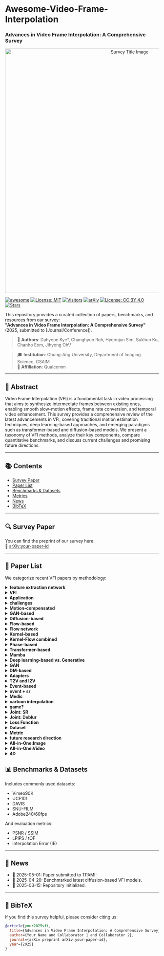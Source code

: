 # Awesome-Video-Frame-Interpolation
### Advances in Video Frame Interpolation: A Comprehensive Survey

<p align="center">
  <img src="./media/title.png" alt="Survey Title Image" width="800"/>
</p>

[![awesome](https://img.shields.io/badge/awesome-yes-critical?style=flat&logo=awesome-lists&labelColor=purple)](https://github.com/sindresorhus/awesome)
[![License: MIT](https://img.shields.io/badge/License-MIT-green.svg)](https://opensource.org/licenses/MIT)
[![Visitors](https://visitor-badge.laobi.icu/badge?page_id=your-org.your-repo)](https://github.com/your-org/your-repo)
[![arXiv](https://img.shields.io/badge/arXiv-Preprint-b31b1b.svg)](https://arxiv.org/abs/your-paper-id)
[![License: CC BY 4.0](https://img.shields.io/badge/license-CC--BY%204.0-green.svg)](https://creativecommons.org/licenses/by/4.0/)
[![Stars](https://img.shields.io/github/stars/your-org/your-repo.svg?style=social&label=Star)](https://github.com/your-org/your-repo)


This repository provides a curated collection of papers, benchmarks, and resources from our survey:  
**"Advances in Video Frame Interpolation: A Comprehensive Survey"** (2025, submitted to [Journal/Conference]).

> 📝 **Authors**: Dahyeon Kye\*, Changhyun Roh, Hyeonjun Sim, Sukhun Ko, Chanho Eom, Jihyong Oh\†

> 🎓 **Institution**: Chung-Ang University, Department of Imaging Science, GSAIM  
> 🏢 **Affiliation**: Qualcomm 

---

## 📘 Abstract

Video Frame Interpolation (VFI) is a fundamental task in video processing that aims to synthesize intermediate frames between existing ones, enabling smooth slow-motion effects, frame rate conversion, and temporal video enhancement. This survey provides a comprehensive review of the latest advancements in VFI, covering traditional motion estimation techniques, deep learning-based approaches, and emerging paradigms such as transformer-based and diffusion-based models. We present a taxonomy of VFI methods, analyze their key components, compare quantitative benchmarks, and discuss current challenges and promising future directions.

---

## 📚 Contents

- [Survey Paper](#survey-paper)
- [Paper List](#paper-list)
- [Benchmarks & Datasets](#benchmarks--datasets)
- [Metrics](#metrics)
- [News](#news)
- [BibTeX](#bibtex)

---

## 🔍 Survey Paper

You can find the preprint of our survey here:  
📄 [arXiv:your-paper-id](https://arxiv.org/abs/your-paper-id)

---

## 📄 Paper List

We categorize recent VFI papers by methodology:
<details>
<summary><strong>feature extraction network</strong></summary>

| Title | Publication | Date |
|-------|-------------|------|
| Very deep convolutional networks for large-scale image recognition | arXiv preprint arXiv:1409.1556 | 2014 |
| U-net: Convolutional networks for biomedical image segmentation | Medical image computing and computer-assisted intervention--MICCAI 2015: 18th international conference, Munich, Germany, October 5-9, 2015, proceedings, part III 18 | 2015 |
| 3D U-Net: learning dense volumetric segmentation from sparse annotation | Medical Image Computing and Computer-Assisted Intervention--MICCAI 2016: 19th International Conference, Athens, Greece, October 17-21, 2016, Proceedings, Part II 19 | 2016 |

</details>

<details>
<summary><strong>VFI</strong></summary>

| Title | Publication | Date |
|-------|-------------|------|
| Efficient feature extraction for high-resolution video frame interpolation | arXiv preprint arXiv:2211.14005 | 2022 |

</details>

<details>
<summary><strong>Application</strong></summary>

| Title | Publication | Date |
|-------|-------------|------|
| Prediction error as a quality metric for motion and stereo | Proceedings of the Seventh IEEE International Conference on Computer Vision | 1999 |
| View synthesis by appearance flow | Computer Vision--ECCV 2016: 14th European Conference, Amsterdam, The Netherlands, October 11--14, 2016, Proceedings, Part IV 14 | 2016 |
| Deepstereo: Learning to predict new views from the world's imagery | Proceedings of the IEEE conference on computer vision and pattern recognition | 2016 |
| Video compression through image interpolation | Proceedings of the European conference on computer vision (ECCV) | 2018 |
| Super slomo: High quality estimation of multiple intermediate frames for video interpolation | Proceedings of the IEEE conference on computer vision and pattern recognition | 2018 |
| Video enhancement with task-oriented flow | International Journal of Computer Vision | 2019 |
| Depth-aware video frame interpolation | Proceedings of the IEEE/CVF conference on computer vision and pattern recognition | 2019 |
| Zooming slow-mo: Fast and accurate one-stage space-time video super-resolution | Proceedings of the IEEE/CVF conference on computer vision and pattern recognition | 2020 |
| Neural scene flow fields for space-time view synthesis of dynamic scenes | Proceedings of the IEEE/CVF Conference on Computer Vision and Pattern Recognition | 2021 |
| Make-a-video: Text-to-video generation without text-video data | arXiv preprint arXiv:2209.14792 | 2022 |
| Neighbor correspondence matching for flow-based video frame synthesis | Proceedings of the 30th ACM International Conference on Multimedia | 2022 |
| Compressed video restoration using a generative adversarial network for subjective quality enhancement | IEIE Transactions on Smart Processing \& Computing | 2020 |
| Real-time video prediction with fast video interpolation model and prediction training | 2024 IEEE International Conference on Image Processing (ICIP) | 2024 |
| Tango: Co-speech gesture video reenactment with hierarchical audio motion embedding and diffusion interpolation | arXiv preprint arXiv:2410.04221 | 2024 |
| Video Motion Graphs | arXiv preprint arXiv:2503.20218 | 2025 |
| KeyFace: Expressive Audio-Driven Facial Animation for Long Sequences via KeyFrame Interpolation | arXiv preprint arXiv:2503.01715 | 2025 |
| Dynamic Framerate SlowFast Network for Improving Autonomous Driving Performance | IEIE Transactions on Smart Processing \& Computing | 2023 |
| Scale-adaptive feature aggregation for efficient space-time video super-resolution | Proceedings of the IEEE/CVF Winter Conference on Applications of Computer Vision | 2024 |
| Subjective and objective quality assessment of high frame rate videos | IEEE Access | 2021 |
| Perceptual quality assessment for video frame interpolation | 2023 IEEE International Conference on Visual Communications and Image Processing (VCIP) | 2023 |
| BVI-VFI: a video quality database for video frame interpolation | IEEE Transactions on Image Processing | 2023 |
| Comparing H. 265/HEVC and VP9: Impact of high frame rates on the perceptual quality of compressed videos | arXiv preprint arXiv:2006.02671 | 2020 |
| Subjective and objective quality assessment of high frame rate videos | IEEE Access | 2021 |
| A perceptual quality metric for video frame interpolation | European Conference on Computer Vision | 2022 |

</details>

<details>
<summary><strong>challenges</strong></summary>

| Title | Publication | Date |
|-------|-------------|------|
| Determining optical flow | Artificial intelligence | 1981 |

</details>

<details>
<summary><strong>Motion-compensated</strong></summary>

| Title | Publication | Date |
|-------|-------------|------|
| Fractional frame rate up-conversion using weighted median filters | IEEE Transactions on Consumer Electronics | 1989 |
| Motion compensation based on spatial transformations | IEEE Transactions on circuits and systems for video technology | 1994 |
| A method for motion adaptive frame rate up-conversion | IEEE Transactions on circuits and Systems for Video Technology | 1996 |
| Adaptive motion-compensated interpolation for frame rate up-conversion | IEEE Transactions on Consumer Electronics | 2002 |
| Motion compensated frame interpolation by new block-based motion estimation algorithm | IEEE Transactions on Consumer Electronics | 2004 |
| Motion-compensated frame interpolation using bilateral motion estimation and adaptive overlapped block motion compensation | IEEE Transactions on Circuits and Systems for Video Technology | 2007 |
| Motion compensated frame rate up-conversion using extended bilateral motion estimation | IEEE Transactions on Consumer Electronics | 2008 |
| A multistage motion vector processing method for motion-compensated frame interpolation | IEEE transactions on image processing | 2008 |
| Motion-compensated frame rate up-conversion—Part I: Fast multi-frame motion estimation | IEEE Transactions on Broadcasting | 2010 |
| Motion-compensated frame rate up-conversion—Part II: New algorithms for frame interpolation | IEEE Transactions on Broadcasting | 2010 |
| Frame rate up conversion based on variational image fusion | IEEE Transactions on Image Processing | 2013 |

</details>

<details>
<summary><strong>GAN-based</strong></summary>

| Title | Publication | Date |
|-------|-------------|------|
| Frame interpolation with multi-scale deep loss functions and generative adversarial networks | arXiv preprint arXiv:1711.06045 | 2017 |
| Frame interpolation using generative adversarial networks |  | 2017 |
| Multi-scale attention generative adversarial networks for video frame interpolation | IEEE Access | 2020 |
| Efficient video frame interpolation using generative adversarial networks | Applied Sciences | 2020 |
| Frame-GAN: Increasing the frame rate of gait videos with generative adversarial networks | Neurocomputing | 2020 |
| Video frame interpolation via down--up scale generative adversarial networks | Computer Vision and Image Understanding | 2022 |
| Generating realistic videos from keyframes with concatenated GANs | IEEE Transactions on Circuits and Systems for Video Technology | 2018 |
| St-mfnet: A spatio-temporal multi-flow network for frame interpolation | Proceedings of the IEEE/CVF Conference on Computer Vision and Pattern Recognition | 2022 |
| Improved training of wasserstein gans | Advances in neural information processing systems | 2017 |
| Began: Boundary equilibrium generative adversarial networks | arXiv preprint arXiv:1703.10717 | 2017 |
| Wasserstein generative adversarial networks | International conference on machine learning | 2017 |
| Autoencoding beyond pixels using a learned similarity metric | International conference on machine learning | 2016 |
| Generative adversarial networks for video-to-video domain adaptation | Proceedings of the AAAI Conference on Artificial Intelligence | 2020 |

</details>

<details>
<summary><strong>Diffusion-based</strong></summary>

| Title | Publication | Date |
|-------|-------------|------|
| Novel view synthesis with diffusion models | arXiv preprint arXiv:2210.04628 | 2022 |
| Mcvd-masked conditional video diffusion for prediction, generation, and interpolation | Advances in neural information processing systems | 2022 |
| Ldmvfi: Video frame interpolation with latent diffusion models | Proceedings of the AAAI Conference on Artificial Intelligence | 2024 |
| Video interpolation with diffusion models | Proceedings of the IEEE/CVF Conference on Computer Vision and Pattern Recognition | 2024 |
| Motion-aware latent diffusion models for video frame interpolation | Proceedings of the 32nd ACM International Conference on Multimedia | 2024 |
| Dreammover: Leveraging the prior of diffusion models for image interpolation with large motion | European Conference on Computer Vision | 2024 |
| Generative inbetweening: Adapting image-to-video models for keyframe interpolation | arXiv preprint arXiv:2408.15239 | 2024 |
| Explorative inbetweening of time and space | European Conference on Computer Vision | 2024 |
| Frame Interpolation with Consecutive Brownian Bridge Diffusion | Proceedings of the 32nd ACM International Conference on Multimedia | 2024 |
| Generative Inbetweening through Frame-wise Conditions-Driven Video Generation | arXiv preprint arXiv:2412.11755 | 2024 |
| ViBiDSampler: Enhancing Video Interpolation Using Bidirectional Diffusion Sampler | arXiv preprint arXiv:2410.05651 | 2024 |
| Motion-Aware Generative Frame Interpolation | arXiv preprint arXiv:2501.03699 | 2025 |
| EDEN: Enhanced Diffusion for High-quality Large-motion Video Frame Interpolation | arXiv preprint arXiv:2503.15831 | 2025 |
| Hierarchical Flow Diffusion for Efficient Frame Interpolation | arXiv preprint arXiv:2504.00380 | 2025 |

</details>

<details>
<summary><strong>Flow-based</strong></summary>

| Title | Publication | Date |
|-------|-------------|------|
| Digital image warping |  | 1990 |
| Spatial transformer networks | Advances in neural information processing systems | 2015 |
| Video frame synthesis using deep voxel flow | Proceedings of the IEEE international conference on computer vision | 2017 |
| Deep video frame interpolation using cyclic frame generation | Proceedings of the AAAI Conference on Artificial Intelligence | 2019 |
| Zoom-in-to-check: Boosting video interpolation via instance-level discrimination | Proceedings of the IEEE/CVF Conference on Computer Vision and Pattern Recognition | 2019 |
| Unsupervised video interpolation using cycle consistency | Proceedings of the IEEE/CVF international conference on computer Vision | 2019 |
| Quadratic video interpolation | Advances in Neural Information Processing Systems | 2019 |
| All at once: Temporally adaptive multi-frame interpolation with advanced motion modeling | Computer Vision--ECCV 2020: 16th European Conference, Glasgow, UK, August 23--28, 2020, Proceedings, Part XXVII 16 | 2020 |
| Softmax splatting for video frame interpolation | Proceedings of the IEEE/CVF conference on computer vision and pattern recognition | 2020 |
| Enhanced quadratic video interpolation | Computer Vision--ECCV 2020 Workshops: Glasgow, UK, August 23--28, 2020, Proceedings, Part IV 16 | 2020 |
| A flexible recurrent residual pyramid network for video frame interpolation | European conference on computer vision | 2020 |
| Xvfi: extreme video frame interpolation | Proceedings of the IEEE/CVF international conference on computer vision | 2021 |
| Many-to-many splatting for efficient video frame interpolation | Proceedings of the IEEE/CVF Conference on Computer Vision and Pattern Recognition | 2022 |
| Ifrnet: Intermediate feature refine network for efficient frame interpolation | Proceedings of the IEEE/CVF Conference on Computer Vision and Pattern Recognition | 2022 |
| Asymmetric bilateral motion estimation for video frame interpolation | Proceedings of the IEEE/CVF international conference on computer vision | 2021 |
| Real-time intermediate flow estimation for video frame interpolation | European Conference on Computer Vision | 2022 |
| Learning cross-video neural representations for high-quality frame interpolation | European Conference on Computer Vision | 2022 |
| Film: Frame interpolation for large motion | European Conference on Computer Vision | 2022 |
| Splatting-based synthesis for video frame interpolation | Proceedings of the IEEE/CVF winter conference on applications of computer vision | 2023 |
| Enhanced bi-directional motion estimation for video frame interpolation | Proceedings of the IEEE/CVF Winter Conference on Applications of Computer Vision | 2023 |
| Biformer: Learning bilateral motion estimation via bilateral transformer for 4k video frame interpolation | Proceedings of the IEEE/CVF Conference on Computer Vision and Pattern Recognition | 2023 |
| A unified pyramid recurrent network for video frame interpolation | Proceedings of the IEEE/CVF Conference on Computer Vision and Pattern Recognition | 2023 |
| Amt: All-pairs multi-field transforms for efficient frame interpolation | Proceedings of the IEEE/CVF Conference on Computer Vision and Pattern Recognition | 2023 |
| Extracting motion and appearance via inter-frame attention for efficient video frame interpolation | Proceedings of the IEEE/CVF Conference on Computer Vision and Pattern Recognition | 2023 |
| IQ-VFI: implicit quadratic motion estimation for video frame interpolation | Proceedings of the IEEE/CVF Conference on Computer Vision and Pattern Recognition | 2024 |
| Ocai: Improving optical flow estimation by occlusion and consistency aware interpolation | Proceedings of the IEEE/CVF Conference on Computer Vision and Pattern Recognition | 2024 |
| Generalizable implicit motion modeling for video frame interpolation | Advances in Neural Information Processing Systems | 2024 |
| Perception-oriented video frame interpolation via asymmetric blending | Proceedings of the IEEE/CVF Conference on Computer Vision and Pattern Recognition | 2024 |
| Clearer frames, anytime: Resolving velocity ambiguity in video frame interpolation | European Conference on Computer Vision | 2024 |
| BiM-VFI: directional Motion Field-Guided Frame Interpolation for Video with Non-uniform Motions | arXiv preprint arXiv:2412.11365 | 2024 |
| Unified Arbitrary-Time Video Frame Interpolation and Prediction | ICASSP 2025-2025 IEEE International Conference on Acoustics, Speech and Signal Processing (ICASSP) | 2025 |

</details>

<details>
<summary><strong>Flow network</strong></summary>

| Title | Publication | Date |
|-------|-------------|------|
| Symmetric stereo matching for occlusion handling | 2005 IEEE Computer Society Conference on Computer Vision and Pattern Recognition (CVPR'05) | 2005 |
| Learning to estimate hidden motions with global motion aggregation | Proceedings of the IEEE/CVF international conference on computer vision | 2021 |
| DeepFlow: Large displacement optical flow with deep matching | Proceedings of the IEEE international conference on computer vision | 2013 |
| Flownet: Learning optical flow with convolutional networks | Proceedings of the IEEE international conference on computer vision | 2015 |
| Flownet 2.0: Evolution of optical flow estimation with deep networks | Proceedings of the IEEE conference on computer vision and pattern recognition | 2017 |
| Optical flow estimation using a spatial pyramid network | Proceedings of the IEEE conference on computer vision and pattern recognition | 2017 |
| Occlusion aware unsupervised learning of optical flow | Proceedings of the IEEE conference on computer vision and pattern recognition | 2018 |
| Pwc-net: Cnns for optical flow using pyramid, warping, and cost volume | Proceedings of the IEEE conference on computer vision and pattern recognition | 2018 |
| Liteflownet: A lightweight convolutional neural network for optical flow estimation | Proceedings of the IEEE conference on computer vision and pattern recognition | 2018 |
| Refined TV-L 1 optical flow estimation using joint filtering | IEEE Transactions on Multimedia | 2019 |
| Raft: Recurrent all-pairs field transforms for optical flow | Computer Vision--ECCV 2020: 16th European Conference, Glasgow, UK, August 23--28, 2020, Proceedings, Part II 16 | 2020 |
| Flowformer: A transformer architecture for optical flow | European conference on computer vision | 2022 |
| Gmflow: Learning optical flow via global matching | Proceedings of the IEEE/CVF conference on computer vision and pattern recognition | 2022 |

</details>

<details>
<summary><strong>Kernel-based</strong></summary>

| Title | Publication | Date |
|-------|-------------|------|
| ImageNet classification with deep convolutional neural networks | Communications of the ACM | 2017 |
| Deformable convolutional networks | Proceedings of the IEEE international conference on computer vision | 2017 |
| Deformable convnets v2: More deformable, better results | Proceedings of the IEEE/CVF conference on computer vision and pattern recognition | 2019 |
| Learning image matching by simply watching video | Computer Vision--ECCV 2016: 14th European Conference, Amsterdam, The Netherlands, October 11-14, 2016, Proceedings, Part VI 14 | 2016 |
| Video frame interpolation via adaptive convolution | Proceedings of the IEEE conference on computer vision and pattern recognition | 2017 |
| Video frame interpolation via adaptive separable convolution | Proceedings of the IEEE international conference on computer vision | 2017 |
| Im-net for high resolution video frame interpolation | Proceedings of the IEEE/CVF conference on computer vision and pattern Recognition | 2019 |
| Video frame interpolation via generalized deformable convolution | IEEE transactions on multimedia | 2021 |
| Channel attention is all you need for video frame interpolation | Proceedings of the AAAI conference on artificial intelligence | 2020 |
| Video frame interpolation via deformable separable convolution | Proceedings of the AAAI Conference on Artificial Intelligence | 2020 |
| Video frame interpolation via generalized deformable convolution | IEEE transactions on multimedia | 2021 |
| Multiple video frame interpolation via enhanced deformable separable convolution | IEEE Transactions on Pattern Analysis and Machine Intelligence | 2021 |
| Cdfi: Compression-driven network design for frame interpolation | Proceedings of the IEEE/CVF conference on computer vision and pattern recognition | 2021 |
| PDWN: Pyramid deformable warping network for video interpolation | IEEE Open Journal of Signal Processing | 2021 |
| Enhancing deformable convolution based video frame interpolation with coarse-to-fine 3D CNN | 2022 IEEE International Conference on Image Processing (ICIP) | 2022 |
| Video frame interpolation via local lightweight bidirectional encoding with channel attention cascade | ICASSP 2022-2022 IEEE International Conference on Acoustics, Speech and Signal Processing (ICASSP) | 2022 |
| Flavr: Flow-agnostic video representations for fast frame interpolation | Proceedings of the IEEE/CVF winter conference on applications of computer vision | 2023 |
| Exploring motion ambiguity and alignment for high-quality video frame interpolation | Proceedings of the IEEE/CVF Conference on Computer Vision and Pattern Recognition | 2023 |

</details>

<details>
<summary><strong>Kernel-Flow combined</strong></summary>

| Title | Publication | Date |
|-------|-------------|------|
| Context-aware synthesis for video frame interpolation | Proceedings of the IEEE conference on computer vision and pattern recognition | 2018 |
| Memc-net: Motion estimation and motion compensation driven neural network for video interpolation and enhancement | IEEE transactions on pattern analysis and machine intelligence | 2019 |
| Bmbc: Bilateral motion estimation with bilateral cost volume for video interpolation | Computer Vision--ECCV 2020: 16th European Conference, Glasgow, UK, August 23--28, 2020, Proceedings, Part XIV 16 | 2020 |
| Adacof: Adaptive collaboration of flows for video frame interpolation | Proceedings of the IEEE/CVF conference on computer vision and pattern recognition | 2020 |
| Featureflow: Robust video interpolation via structure-to-texture generation | Proceedings of the IEEE/CVF Conference on Computer Vision and Pattern Recognition | 2020 |
| Revisiting adaptive convolutions for video frame interpolation | Proceedings of the IEEE/CVF winter conference on applications of computer vision | 2021 |
| LADDER: An Efficient Framework for Video Frame Interpolation | arXiv preprint arXiv:2404.11108 | 2024 |

</details>

<details>
<summary><strong>Phase-based</strong></summary>

| Title | Publication | Date |
|-------|-------------|------|
| Shiftable multiscale transforms | IEEE transactions on Information Theory | 1992 |
| The steerable pyramid: A flexible architecture for multi-scale derivative computation | Proceedings., international conference on image processing | 1995 |
| A parametric texture model based on joint statistics of complex wavelet coefficients | International journal of computer vision | 2000 |
| Phase-based frame interpolation for video | Proceedings of the IEEE conference on computer vision and pattern recognition | 2015 |
| Phasenet for video frame interpolation | Proceedings of the IEEE Conference on Computer Vision and Pattern Recognition | 2018 |
| Phase-based video motion processing | ACM Transactions on Graphics (ToG) | 2013 |
| Joint view expansion and filtering for automultiscopic 3D displays | ACM Transactions on Graphics (TOG) | 2013 |

</details>

<details>
<summary><strong>Transformer-based</strong></summary>

| Title | Publication | Date |
|-------|-------------|------|
| Learning phrase representations using RNN encoder-decoder for statistical machine translation | arXiv preprint arXiv:1406.1078 | 2014 |
| Attention is all you need | Advances in neural information processing systems | 2017 |
| Swin transformer: Hierarchical vision transformer using shifted windows | Proceedings of the IEEE/CVF international conference on computer vision | 2021 |
| Video frame interpolation with transformer | Proceedings of the IEEE/CVF Conference on Computer Vision and Pattern Recognition | 2022 |
| Video frame interpolation transformer | Proceedings of the IEEE/CVF Conference on Computer Vision and Pattern Recognition | 2022 |
| L2BEC2: Local lightweight bidirectional encoding and channel attention cascade for video frame interpolation | ACM Transactions on Multimedia Computing, Communications and Applications | 2023 |
| TTVFI: Learning trajectory-aware transformer for video frame interpolation | IEEE Transactions on Image Processing | 2023 |
| Sparse global matching for video frame interpolation with large motion | Proceedings of the IEEE/CVF Conference on Computer Vision and Pattern Recognition | 2024 |
| Restormer: Efficient transformer for high-resolution image restoration | Proceedings of the IEEE/CVF conference on computer vision and pattern recognition | 2022 |

</details>

<details>
<summary><strong>Mamba</strong></summary>

| Title | Publication | Date |
|-------|-------------|------|
| Unitary evolution recurrent neural networks | International conference on machine learning | 2016 |
| Efficiently modeling long sequences with structured state spaces | arXiv preprint arXiv:2111.00396 | 2021 |
| Mamba: Linear-time sequence modeling with selective state spaces | arXiv preprint arXiv:2312.00752 | 2023 |
| Vfimamba: Video frame interpolation with state space models | Advances in Neural Information Processing Systems | 2024 |
| Mambair: A simple baseline for image restoration with state-space model | European conference on computer vision | 2024 |
| MambaIRv2: Attentive State Space Restoration | arXiv preprint arXiv:2411.15269 | 2024 |
| IRSRMamba: Infrared Image Super-Resolution via Mamba-based Wavelet Transform Feature Modulation Model | arXiv preprint arXiv:2405.09873 | 2024 |
| Learning enriched features via selective state spaces model for efficient image deblurring | Proceedings of the 32nd ACM International Conference on Multimedia | 2024 |
| Efficient visual state space model for image deblurring | arXiv preprint arXiv:2405.14343 | 2024 |
| MaIR: A Locality-and Continuity-Preserving Mamba for Image Restoration | arXiv preprint arXiv:2412.20066 | 2024 |
| QMambaBSR: Burst Image Super-Resolution with Query State Space Model | arXiv preprint arXiv:2408.08665 | 2024 |
| MambaFlow: A Mamba-Centric Architecture for End-to-End Optical Flow Estimation | arXiv preprint arXiv:2503.07046 | 2025 |
| First-order State Space Model for Lightweight Image Super-resolution | ICASSP 2025-2025 IEEE International Conference on Acoustics, Speech and Signal Processing (ICASSP) | 2025 |

</details>

<details>
<summary><strong>Deep learning-based vs. Generative</strong></summary>

| Title | Publication | Date |
|-------|-------------|------|
| Very deep convolutional neural network based image classification using small training sample size | 2015 3rd IAPR Asian conference on pattern recognition (ACPR) | 2015 |
| Visual quality assessment for interpolated slow-motion videos based on a novel database | 2020 Twelfth International Conference on Quality of Multimedia Experience (QoMEX) | 2020 |
| A subjective quality study for video frame interpolation | 2022 IEEE International Conference on Image Processing (ICIP) | 2022 |
| Cascaded diffusion models for high fidelity image generation | Journal of Machine Learning Research | 2022 |

</details>

<details>
<summary><strong>GAN</strong></summary>

| Title | Publication | Date |
|-------|-------------|------|
| Generative adversarial networks | Communications of the ACM | 2020 |
| Auto-encoding variational bayes |  | 2013 |
| Diffusion models beat gans on image synthesis | Advances in neural information processing systems | 2021 |

</details>

<details>
<summary><strong>DM-based</strong></summary>

| Title | Publication | Date |
|-------|-------------|------|
| Denoising diffusion probabilistic models | Advances in neural information processing systems | 2020 |
| Denoising diffusion implicit models | arXiv preprint arXiv:2010.02502 | 2020 |
| High-resolution image synthesis with latent diffusion models | Proceedings of the IEEE/CVF conference on computer vision and pattern recognition | 2022 |
| Video diffusion models | Advances in Neural Information Processing Systems | 2022 |
| Align your latents: High-resolution video synthesis with latent diffusion models | Proceedings of the IEEE/CVF conference on computer vision and pattern recognition | 2023 |
| Stable video diffusion: Scaling latent video diffusion models to large datasets | arXiv preprint arXiv:2311.15127 | 2023 |
| Consistency models |  | 2023 |
| Elucidating the design space of diffusion-based generative models | Advances in neural information processing systems | 2022 |
| Progressive distillation for fast sampling of diffusion models | arXiv preprint arXiv:2202.00512 | 2022 |
| Latent consistency models: Synthesizing high-resolution images with few-step inference | arXiv preprint arXiv:2310.04378 | 2023 |
| One-step diffusion with distribution matching distillation | Proceedings of the IEEE/CVF conference on computer vision and pattern recognition | 2024 |

</details>

<details>
<summary><strong>Adapters</strong></summary>

| Title | Publication | Date |
|-------|-------------|------|
| Adding conditional control to text-to-image diffusion models | Proceedings of the IEEE/CVF international conference on computer vision | 2023 |
| Controlnext: Powerful and efficient control for image and video generation | arXiv preprint arXiv:2408.06070 | 2024 |

</details>

<details>
<summary><strong>T2V and I2V</strong></summary>

| Title | Publication | Date |
|-------|-------------|------|
| Tune-a-video: One-shot tuning of image diffusion models for text-to-video generation | Proceedings of the IEEE/CVF International Conference on Computer Vision | 2023 |
| Cogvideox: Text-to-video diffusion models with an expert transformer | arXiv preprint arXiv:2408.06072 | 2024 |
| Identity-Preserving Text-to-Video Generation by Frequency Decomposition | arXiv preprint arXiv:2411.17440 | 2024 |
| Lumiere: A space-time diffusion model for video generation | SIGGRAPH Asia 2024 Conference Papers | 2024 |
| I2vgen-xl: High-quality image-to-video synthesis via cascaded diffusion models | arXiv preprint arXiv:2311.04145 | 2023 |
| Consisti2v: Enhancing visual consistency for image-to-video generation | arXiv preprint arXiv:2402.04324 | 2024 |
| Animate anyone: Consistent and controllable image-to-video synthesis for character animation | Proceedings of the IEEE/CVF Conference on Computer Vision and Pattern Recognition | 2024 |

</details>

<details>
<summary><strong>Event-based</strong></summary>

| Title | Publication | Date |
|-------|-------------|------|
| A 128 $\times$ 128 120 dB 15 $\mu$ s latency asynchronous temporal contrast vision sensor | IEEE journal of solid-state circuits | 2008 |
| Towards a framework for end-to-end control of a simulated vehicle with spiking neural networks | 2016 IEEE International Conference on Simulation, Modeling, and Programming for Autonomous Robots (SIMPAR) | 2016 |
| PIX2NVS: Parameterized conversion of pixel-domain video frames to neuromorphic vision streams | 2017 IEEE International Conference on Image Processing (ICIP) | 2017 |
| Esim: an open event camera simulator | Conference on robot learning | 2018 |
| Event-driven video frame synthesis | Proceedings of the IEEE/CVF International Conference on Computer Vision Workshops | 2019 |
| Learning event-driven video deblurring and interpolation | Computer Vision--ECCV 2020: 16th European Conference, Glasgow, UK, August 23--28, 2020, Proceedings, Part VIII 16 | 2020 |
| Time lens: Event-based video frame interpolation | Proceedings of the IEEE/CVF conference on computer vision and pattern recognition | 2021 |
| Eventgan: Leveraging large scale image datasets for event cameras | 2021 IEEE international conference on computational photography (ICCP) | 2021 |
| Training weakly supervised video frame interpolation with events | Proceedings of the IEEE/CVF international conference on computer vision | 2021 |
| Unifying motion deblurring and frame interpolation with events | Proceedings of the IEEE/CVF Conference on Computer Vision and Pattern Recognition | 2022 |
| Time lens++: Event-based frame interpolation with parametric non-linear flow and multi-scale fusion | Proceedings of the IEEE/CVF Conference on Computer Vision and Pattern Recognition | 2022 |
| Timereplayer: Unlocking the potential of event cameras for video interpolation | Proceedings of the IEEE/CVF Conference on Computer Vision and Pattern Recognition | 2022 |
| Video interpolation by event-driven anisotropic adjustment of optical flow | European Conference on Computer Vision | 2022 |
| A 2.97 $\mu$m-pitch event-based vision sensor with shared pixel front-end circuitry and low-noise intensity readout mode | 2023 IEEE International Solid-State Circuits Conference (ISSCC) | 2023 |
| Event-based video frame interpolation with cross-modal asymmetric bidirectional motion fields | Proceedings of the IEEE/CVF Conference on Computer Vision and Pattern Recognition | 2023 |
| Event-guided frame interpolation and dynamic range expansion of single rolling shutter image | Proceedings of the 31st ACM International Conference on Multimedia | 2023 |
| V2ce: Video to continuous events simulator | 2024 IEEE International Conference on Robotics and Automation (ICRA) | 2024 |
| Video frame interpolation via direct synthesis with the event-based reference | Proceedings of the IEEE/CVF Conference on Computer Vision and Pattern Recognition | 2024 |
| TimeLens-XL: Real-Time Event-Based Video Frame Interpolation with Large Motion | European Conference on Computer Vision | 2024 |
| Repurposing pre-trained video diffusion models for event-based video interpolation | arXiv preprint arXiv:2412.07761 | 2024 |
| EGVD: Event-Guided Video Diffusion Model for Physically Realistic Large-Motion Frame Interpolation | arXiv preprint arXiv:2503.20268 | 2025 |
| Coupled Video Frame Interpolation and Encoding with Hybrid Event Cameras for Low-Power High-Framerate Video | arXiv preprint arXiv:2503.22491 | 2025 |

</details>

<details>
<summary><strong>event + sr</strong></summary>

| Title | Publication | Date |
|-------|-------------|------|
| Turning frequency to resolution: Video super-resolution via event cameras | Proceedings of the IEEE/CVF Conference on Computer Vision and Pattern Recognition | 2021 |
| Learning spatial-temporal implicit neural representations for event-guided video super-resolution | Proceedings of the IEEE/CVF Conference on Computer Vision and Pattern Recognition | 2023 |
| EvTexture: event-driven texture enhancement for video super-resolution | Forty-first International Conference on Machine Learning | 2024 |

</details>

<details>
<summary><strong>Medic</strong></summary>

| Title | Publication | Date |
|-------|-------------|------|
| A spatiotemporal volumetric interpolation network for 4d dynamic medical image | Proceedings of the IEEE/CVF Conference on Computer Vision and Pattern Recognition | 2020 |
| Data-efficient unsupervised interpolation without any intermediate frame for 4d medical images | Proceedings of the IEEE/CVF Conference on Computer Vision and Pattern Recognition | 2024 |
| CPT-Interp: Continuous sPatial and Temporal Motion Modeling for 4D Medical Image Interpolation | arXiv preprint arXiv:2405.15385 | 2024 |

</details>

<details>
<summary><strong>cartoon interpolation</strong></summary>

| Title | Publication | Date |
|-------|-------------|------|
| Deep animation video interpolation in the wild | Proceedings of the IEEE/CVF conference on computer vision and pattern recognition | 2021 |
| Improving the perceptual quality of 2d animation interpolation | European Conference on Computer Vision | 2022 |
| Deep sketch-guided cartoon video inbetweening | IEEE Transactions on Visualization and Computer Graphics | 2021 |
| Dynamicrafter: Animating open-domain images with video diffusion priors | European Conference on Computer Vision | 2024 |
| Tooncrafter: Generative cartoon interpolation | ACM Transactions on Graphics (TOG) | 2024 |
| Framer: Interactive frame interpolation | arXiv preprint arXiv:2410.18978 | 2024 |
| Anidoc: Animation creation made easier | arXiv preprint arXiv:2412.14173 | 2024 |
| LayerAnimate: Layer-specific control for animation | arXiv preprint arXiv:2501.08295 | 2025 |
| Learning inclusion matching for animation paint bucket colorization | Proceedings of the IEEE/CVF Conference on Computer Vision and Pattern Recognition | 2024 |
| PhysAnimator: Physics-Guided Generative Cartoon Animation | arXiv preprint arXiv:2501.16550 | 2025 |
| Time-adaptive Video Frame Interpolation based on Residual Diffusion | arXiv preprint arXiv:2504.05402 | 2025 |
| High-Resolution Frame Interpolation with Patch-based Cascaded Diffusion | Proceedings of the AAAI Conference on Artificial Intelligence | 2025 |

</details>

<details>
<summary><strong>game?</strong></summary>

| Title | Publication | Date |
|-------|-------------|------|
| AnyMoLe: Any Character Motion In-betweening Leveraging Video Diffusion Models | arXiv preprint arXiv:2503.08417 | 2025 |

</details>

<details>
<summary><strong>Joint: SR</strong></summary>

| Title | Publication | Date |
|-------|-------------|------|
| Increasing space-time resolution in video | Computer Vision—ECCV 2002: 7th European Conference on Computer Vision Copenhagen, Denmark, May 28--31, 2002 Proceedings, Part I 7 | 2002 |
| Fisr: Deep joint frame interpolation and super-resolution with a multi-scale temporal loss | Proceedings of the AAAI Conference on Artificial Intelligence | 2020 |
| Space-time-aware multi-resolution video enhancement | Proceedings of the IEEE/CVF conference on computer vision and pattern recognition | 2020 |
| Temporal modulation network for controllable space-time video super-resolution | Proceedings of the IEEE/CVF conference on computer vision and pattern recognition | 2021 |
| Motif: Learning motion trajectories with local implicit neural functions for continuous space-time video super-resolution | Proceedings of the IEEE/CVF international conference on computer vision | 2023 |

</details>

<details>
<summary><strong>Joint: Deblur</strong></summary>

| Title | Publication | Date |
|-------|-------------|------|
| Video frame interpolation without temporal priors | Advances in Neural Information Processing Systems | 2020 |
| Video frame interpolation and enhancement via pyramid recurrent framework | IEEE Transactions on Image Processing | 2020 |
| Blurry video frame interpolation | Proceedings of the IEEE/CVF conference on computer vision and pattern recognition | 2020 |
| Animation from blur: Multi-modal blur decomposition with motion guidance | European Conference on Computer Vision | 2022 |
| Demfi: deep joint deblurring and multi-frame interpolation with flow-guided attentive correlation and recursive boosting | European Conference on Computer Vision | 2022 |
| Joint video multi-frame interpolation and deblurring under unknown exposure time | Proceedings of the IEEE/CVF Conference on Computer Vision and Pattern Recognition | 2023 |
| Latency correction for event-guided deblurring and frame interpolation | Proceedings of the IEEE/CVF Conference on Computer Vision and Pattern Recognition | 2024 |

</details>

<details>
<summary><strong>Loss Function</strong></summary>

| Title | Publication | Date |
|-------|-------------|------|
| Two deterministic half-quadratic regularization algorithms for computed imaging | Proceedings of 1st international conference on image processing | 1994 |
| Deep multi-scale video prediction beyond mean square error | arXiv preprint arXiv:1511.05440 | 2015 |
| Photo-realistic single image super-resolution using a generative adversarial network | CVPR | 2017 |
| Optimizing the latent space of generative networks | arXiv preprint arXiv:1707.05776 | 2017 |
| Non-parametric local transforms for computing visual correspondence | ECCV | 1994 |
| Unflow: Unsupervised learning of optical flow with a bidirectional census loss | AAAI | 2018 |
| Df-net: Unsupervised joint learning of depth and flow using cross-task consistency | ECCV | 2018 |

</details>

<details>
<summary><strong>Dataset</strong></summary>

| Title | Publication | Date |
|-------|-------------|------|
| Xiph.org video test media (derf's collection) |  | 1994 |
| A database and evaluation methodology for optical flow | Int. J. Comput. Vis. | 2011 |
| UCF101: A dataset of 101 human actions classes from videos in the wild | arXiv preprint arXiv:1212.0402 | 2012 |
| Are we ready for autonomous driving? the kitti vision benchmark suite | CVPR | 2012 |
| A naturalistic open source movie for optical flow evaluation | ECCV | 2012 |
| A benchmark dataset and evaluation methodology for video object segmentation | CVPR | 2016 |
| THUMOS challenge: Action recognition with a large number of classes |  | 2015 |
| Slow flow: Exploiting high-speed cameras for accurate and diverse optical flow reference data | Proceedings of the IEEE Conference on Computer Vision and Pattern Recognition | 2017 |
| Deep video deblurring for hand-held cameras | CVPR | 2017 |
| Deep multi-scale convolutional neural network for dynamic scene deblurring | CVPR | 2017 |
| Frozen in time: A joint video and image encoder for end-to-end retrieval | Proceedings of the IEEE/CVF international conference on computer vision | 2021 |
| Lavib: A large-scale video interpolation benchmark | arXiv preprint arXiv:2406.09754 | 2024 |
| Openvid-1M: A large-scale high-quality dataset for text-to-video generation | arXiv preprint arXiv:2407.02371 | 2024 |

</details>

<details>
<summary><strong>Metric</strong></summary>

| Title | Publication | Date |
|-------|-------------|------|
| Image quality assessment: from error visibility to structural similarity | IEEE Trans. Image Process. | 2004 |
| A new objective quality metric for frame interpolation used in video compression | IEEE transactions on broadcasting | 2008 |
| Making a “completely blind” image quality analyzer | IEEE Signal processing letters | 2012 |
| Gans trained by a two time-scale update rule converge to a local nash equilibrium | Advances in neural information processing systems | 2017 |
| The unreasonable effectiveness of deep features as a perceptual metric | CVPR | 2018 |
| Towards accurate generative models of video: A new metric \& challenges | arXiv preprint arXiv:1812.01717 | 2018 |
| Fr$\backslash$'echet Video Motion Distance: A Metric for Evaluating Motion Consistency in Videos | arXiv preprint arXiv:2407.16124 | 2024 |
| Quality assessment of in-the-wild videos | Proceedings of the 27th ACM international conference on multimedia | 2019 |
| Image quality assessment: Unifying structure and texture similarity | IEEE transactions on pattern analysis and machine intelligence | 2020 |
| A loss function for generative neural networks based on watson’s perceptual model | Advances in Neural Information Processing Systems | 2020 |
| Learning transferable visual models from natural language supervision | International conference on machine learning | 2021 |
| Image super-resolution via iterative refinement | IEEE transactions on pattern analysis and machine intelligence | 2022 |
| FloLPIPS: A bespoke video quality metric for frame interpolation | 2022 Picture Coding Symposium (PCS) | 2022 |
| Vbench: Comprehensive benchmark suite for video generative models | CVPR | 2024 |

</details>

<details>
<summary><strong>future research direction</strong></summary>

| Title | Publication | Date |
|-------|-------------|------|
| Semantic-Aware Adaptive Video Streaming Using Latent Diffusion Models for Wireless Networks | arXiv preprint arXiv:2502.05695 | 2025 |
| Cadm: Codec-aware diffusion modeling for neural-enhanced video streaming | arXiv preprint arXiv:2211.08428 | 2022 |
| Improved conditional vrnns for video prediction | Proceedings of the IEEE/CVF international conference on computer vision | 2019 |

</details>

<details>
<summary><strong>All-in-One:Image</strong></summary>

| Title | Publication | Date |
|-------|-------------|------|
| All-in-one image restoration for unknown corruption | Proceedings of the IEEE/CVF conference on computer vision and pattern recognition | 2022 |
| Content-Aware Transformer for All-in-one Image Restoration | arXiv preprint arXiv:2504.04869 | 2025 |
| Multimodal prompt perceiver: Empower adaptiveness generalizability and fidelity for all-in-one image restoration | Proceedings of the IEEE/CVF Conference on Computer Vision and Pattern Recognition | 2024 |

</details>

<details>
<summary><strong>All-in-One:Video</strong></summary>

| Title | Publication | Date |
|-------|-------------|------|
| Edvr: Video restoration with enhanced deformable convolutional networks | Proceedings of the IEEE/CVF conference on computer vision and pattern recognition workshops | 2019 |
| Edvr: Video restoration with enhanced deformable convolutional networks | Proceedings of the IEEE/CVF conference on computer vision and pattern recognition workshops | 2019 |
| AverNet: All-in-one video restoration for time-varying unknown degradations | Advances in Neural Information Processing Systems | 2024 |

</details>

<details>
<summary><strong>4D</strong></summary>

| Title | Publication | Date |
|-------|-------------|------|
| In-2-4D: Inbetweening from Two Single-View Images to 4D Generation | arXiv preprint arXiv:2504.08366 | 2025 |
| Temporal interpolation is all you need for dynamic neural radiance fields | Proceedings of the IEEE/CVF conference on computer vision and pattern recognition | 2023 |
| Neuralpci: Spatio-temporal neural field for 3d point cloud multi-frame non-linear interpolation | Proceedings of the IEEE/CVF Conference on Computer Vision and Pattern Recognition | 2023 |
| PAPR in Motion: Seamless Point-level 3D Scene Interpolation | Proceedings of the IEEE/CVF Conference on Computer Vision and Pattern Recognition | 2024 |

</details>


## 📊 Benchmarks & Datasets

Includes commonly used datasets:

- Vimeo90K
- UCF101
- DAVIS
- SNU-FILM
- Adobe240/60fps

And evaluation metrics:

- PSNR / SSIM
- LPIPS / tOF
- Interpolation Error (IE)

---

## 📣 News

- 📌 2025-05-01: Paper submitted to TPAMI!
- 🧪 2025-04-20: Benchmarked latest diffusion-based VFI models.
- 🚀 2025-03-15: Repository initialized.

---

## 🔖 BibTeX

If you find this survey helpful, please consider citing us:

```bibtex
@article{your2025vfi,
  title={Advances in Video Frame Interpolation: A Comprehensive Survey},
  author={Your Name and Collaborator 1 and Collaborator 2},
  journal={arXiv preprint arXiv:your-paper-id},
  year={2025}
}

